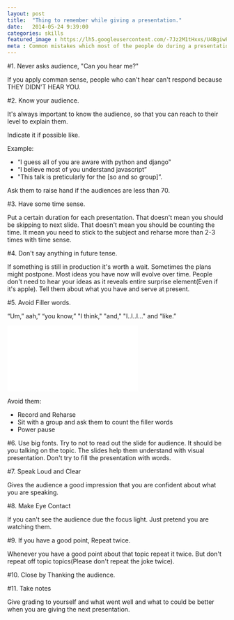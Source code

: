 ```yaml
---
layout: post
title:  "Thing to remember while giving a presentation."
date:   2014-05-24 9:39:00
categories: skills
featured_image : https://lh5.googleusercontent.com/-7Jz2M1tHxxs/U4BgiwPpl_I/AAAAAAACSLY/P_AFSnoEGhQ/w384-h295-no/catgoogle.gif
meta : Common mistakes which most of the people do during a presentation and speech.
---
```


#1. Never asks audience, "Can you hear me?"

If you apply comman sense, people who can't hear can't respond because THEY DIDN'T HEAR YOU.

#2. Know your audience.

It's always important to know the audience, so that you can reach to their level to explain them.

Indicate it if possible like.

Example:

 + “I guess all of you are aware with python and django"
 + “I believe most of you understand javascript”
 + "This talk is preticularly for the [so and so group]”.

Ask them to raise hand if the audiences are less than 70.


#3. Have some time sense.

Put a certain duration for each presentation.
That doesn't mean you should be skipping to next slide.
That doesn't mean you should be counting the time.
It mean you need to stick to the subject and reharse more than 2-3 times with time sense.

#4. Don't say anything in future tense.

If something is still in production it's worth a wait.
Sometimes the plans might postpone. 
Most ideas you have now will evolve over time.
People don't need to hear your ideas as it reveals entire surprise element(Even if it's apple).
Tell them about what you have and serve at present.

#5. Avoid Filler words.

 “Um,” aah,” “you know,” "I think," "and," "I..I..I..." and “like.”
 <iframe src="//www.youtube.com/embed/W85XJADEHxU" frameborder="0" allowfullscreen></iframe>

 Avoid them:
 + Record and Reharse
 + Sit with a group and ask them to count the filler words
 + Power pause

#6. Use big fonts.
Try to not to read out the slide for audience.
It should be you talking on the topic.
The slides help them understand with visual presentation.
Don't try to fill the presentation with words.

#7. Speak Loud and Clear

Gives the audience a good impression that you are confident about what you are speaking. 

#8. Make Eye Contact

If you can't see the audience due the focus light. Just pretend you are watching them.

#9. If you have a good point, Repeat twice.

Whenever you have a good point about that topic repeat it twice. But don't repeat off topic topics(Please don't repeat the joke twice).

#10. Close by Thanking the audience.

#11. Take notes

Give grading to yourself and what went well and what to could be better when you are giving the next presentation.
